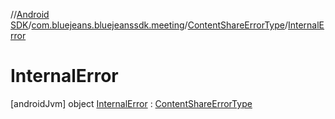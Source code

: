 //[Android SDK](../../../../index.md)/[com.bluejeans.bluejeanssdk.meeting](../../index.md)/[ContentShareErrorType](../index.md)/[InternalError](index.md)



# InternalError  
 [androidJvm] object [InternalError](index.md) : [ContentShareErrorType](../index.md)   

